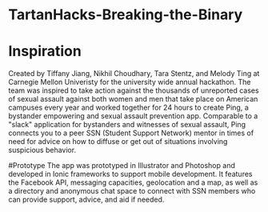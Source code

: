 # TartanHacks-Breaking-the-Binary
# Inspiration
Created by Tiffany Jiang, Nikhil Choudhary, Tara Stentz, and Melody Ting at
Carnegie Mellon Univeristy for the university  wide annual hackathon. The team
was inspired to take action against the thousands of unreported cases of sexual
assault against both women and men that take place on American campuses every
year and worked together for 24 hours to create Ping, a bystander empowering and
sexual assault prevention app. Comparable to a "slack" application for
bystanders and witnesses of sexual assault, Ping connects you to a peer SSN
(Student Support Network) mentor in times of need for advice on how to diffuse
or get out of situations involving suspicious behavior.

#Prototype
The app was prototyped in Illustrator and Photoshop and developed in Ionic
frameworks to support mobile development. It features the Facebook API,
messaging capacities, geolocation and a map, as well as a directory and
anonymous chat space to connect with SSN members who can provide support,
advice, and aid if needed.

